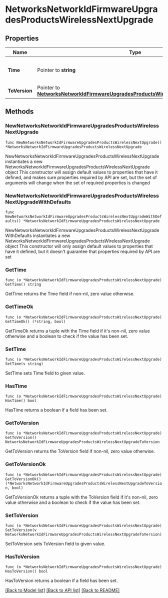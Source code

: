 # NetworksNetworkIdFirmwareUpgradesProductsWirelessNextUpgrade

## Properties

Name | Type | Description | Notes
------------ | ------------- | ------------- | -------------
**Time** | Pointer to **string** | The time of the last successful upgrade | [optional] 
**ToVersion** | Pointer to [**NetworksNetworkIdFirmwareUpgradesProductsWirelessNextUpgradeToVersion**](NetworksNetworkIdFirmwareUpgradesProductsWirelessNextUpgradeToVersion.md) |  | [optional] 

## Methods

### NewNetworksNetworkIdFirmwareUpgradesProductsWirelessNextUpgrade

`func NewNetworksNetworkIdFirmwareUpgradesProductsWirelessNextUpgrade() *NetworksNetworkIdFirmwareUpgradesProductsWirelessNextUpgrade`

NewNetworksNetworkIdFirmwareUpgradesProductsWirelessNextUpgrade instantiates a new NetworksNetworkIdFirmwareUpgradesProductsWirelessNextUpgrade object
This constructor will assign default values to properties that have it defined,
and makes sure properties required by API are set, but the set of arguments
will change when the set of required properties is changed

### NewNetworksNetworkIdFirmwareUpgradesProductsWirelessNextUpgradeWithDefaults

`func NewNetworksNetworkIdFirmwareUpgradesProductsWirelessNextUpgradeWithDefaults() *NetworksNetworkIdFirmwareUpgradesProductsWirelessNextUpgrade`

NewNetworksNetworkIdFirmwareUpgradesProductsWirelessNextUpgradeWithDefaults instantiates a new NetworksNetworkIdFirmwareUpgradesProductsWirelessNextUpgrade object
This constructor will only assign default values to properties that have it defined,
but it doesn't guarantee that properties required by API are set

### GetTime

`func (o *NetworksNetworkIdFirmwareUpgradesProductsWirelessNextUpgrade) GetTime() string`

GetTime returns the Time field if non-nil, zero value otherwise.

### GetTimeOk

`func (o *NetworksNetworkIdFirmwareUpgradesProductsWirelessNextUpgrade) GetTimeOk() (*string, bool)`

GetTimeOk returns a tuple with the Time field if it's non-nil, zero value otherwise
and a boolean to check if the value has been set.

### SetTime

`func (o *NetworksNetworkIdFirmwareUpgradesProductsWirelessNextUpgrade) SetTime(v string)`

SetTime sets Time field to given value.

### HasTime

`func (o *NetworksNetworkIdFirmwareUpgradesProductsWirelessNextUpgrade) HasTime() bool`

HasTime returns a boolean if a field has been set.

### GetToVersion

`func (o *NetworksNetworkIdFirmwareUpgradesProductsWirelessNextUpgrade) GetToVersion() NetworksNetworkIdFirmwareUpgradesProductsWirelessNextUpgradeToVersion`

GetToVersion returns the ToVersion field if non-nil, zero value otherwise.

### GetToVersionOk

`func (o *NetworksNetworkIdFirmwareUpgradesProductsWirelessNextUpgrade) GetToVersionOk() (*NetworksNetworkIdFirmwareUpgradesProductsWirelessNextUpgradeToVersion, bool)`

GetToVersionOk returns a tuple with the ToVersion field if it's non-nil, zero value otherwise
and a boolean to check if the value has been set.

### SetToVersion

`func (o *NetworksNetworkIdFirmwareUpgradesProductsWirelessNextUpgrade) SetToVersion(v NetworksNetworkIdFirmwareUpgradesProductsWirelessNextUpgradeToVersion)`

SetToVersion sets ToVersion field to given value.

### HasToVersion

`func (o *NetworksNetworkIdFirmwareUpgradesProductsWirelessNextUpgrade) HasToVersion() bool`

HasToVersion returns a boolean if a field has been set.


[[Back to Model list]](../README.md#documentation-for-models) [[Back to API list]](../README.md#documentation-for-api-endpoints) [[Back to README]](../README.md)


